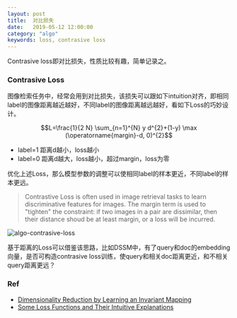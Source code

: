 ```yaml
---
layout: post
title:  对比损失
date:   2019-05-12 12:00:00
category: "algo"
keywords: loss, contrasive loss
---
```


Contrasive loss即对比损失，性质比较有趣，简单记录之。

### Contrasive Loss

图像检索任务中，经常会用到对比损失，该损失可以跟如下intuition对齐，即相同label的图像距离越近越好，不同label的图像距离越远越好，看如下Loss的巧妙设计。

$$L=\frac{1}{2 N} \sum_{n=1}^{N} y d^{2}+(1-y) \max (\operatorname{margin}-d, 0)^{2}$$

+ label=1 距离d越小，loss越小
+ label=0 距离d越大，loss越小，超过margin，loss为零

优化上述Loss，那么模型参数的调整可以使相同label的样本更近，不同label的样本更远。

> Contrastive Loss is often used in image retrieval tasks to learn discriminative features for images. The margin term is used to "tighten" the constraint: if two images in a pair are dissimilar, then their distance shoud be at least margin, or a loss will be incurred.

![algo-contrasive-loss](https://images-1256734305.cos.ap-beijing.myqcloud.com/algo-contrasive-loss.png)

基于距离的Loss可以借鉴该思路，比如DSSM中，有了query和doc的embedding向量，是否可构造contrasive loss训练，使query和相关doc距离更近，和不相关query距离更远？

### Ref

+ [Dimensionality Reduction by Learning an Invariant Mapping](http://yann.lecun.com/exdb/publis/pdf/hadsell-chopra-lecun-06.pdf)
+ [Some Loss Functions and Their Intuitive Explanations](https://jdhao.github.io/2017/03/13/some_loss_and_explanations/)


